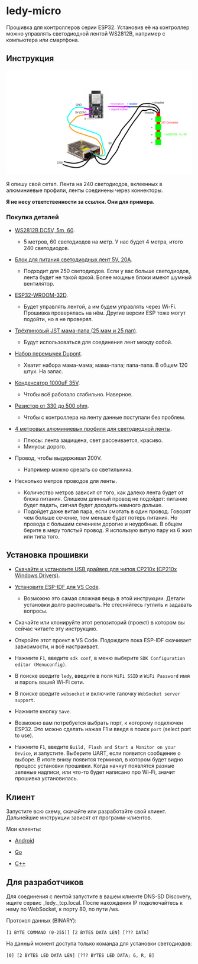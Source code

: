 # ledy-micro

Прошивка для контроллеров серии ESP32. Установив её на контроллер можно управлять светодиодной лентой WS2812B, например с компьютера или смартфона.

## Инструкция

![connection](./connection.png)

Я опишу свой сетап. Лента на 240 светодиодов, вклеенных в алюминиевые профили, ленты соединены через коннекторы.

**Я не несу ответственности за ссылки. Они для примера.**

### Покупка деталей

- [WS2812B DC5V, 5m, 60](https://aliexpress.ru/item/1005004289391906.html?sku_id=12000028647033757).
    - 5 метров, 60 светодиодов на метр. У нас будет 4 метра, итого 240 светодиодов.

- [Блок для питания светодиодных лент 5V, 20A](https://aliexpress.ru/item/32983648084.html?sku_id=12000020572027891).
    - Подходит для 250 светодиодов. Если у вас больше светодиодов, лента будет не такой яркой. Более мощные блоки имеют шумный вентилятор.

- [ESP32-WROOM-32D](https://aliexpress.ru/item/32802431728.html?sku_id=12000016105015423&spm=a2g2w.productlist.search_results.0.31b129bcwI0NCZ).
    - Будет управлять лентой, а им будем управлять через Wi-Fi. Прошивка проверялась на нём. Другие версии ESP тоже могут подойти, но я не проверял.

- [Трёхпиновый JST мама-папа (25 мам и 25 пап)](https://aliexpress.ru/item/32801353259.html?sku_id=64124731349).
    - Будут использоваться для соединения лент между собой.

- [Набор перемычек Dupont](https://aliexpress.ru/item/4000203371860.html?sku_id=10000000774493025).
    - Хватит набора мама-мама; мама-папа; папа-папа. В общем 120 штук. На запас.

- [Конденсатор 1000uF 35V](https://aliexpress.ru/item/32979694071.html?sku_id=66743790762&spm=.search_results.0.31473ff56FQOPi).
    - Чтобы всё работало стабильно. Наверное.

- [Резистор от 330 до 500 ohm](https://aliexpress.ru/item/32799429233.html?sku_id=64117250878&spm=a2g2w.productlist.search_results.0.414d22d02NhVjr).
    - Чтобы с контроллера на ленту данные поступали без проблем.

- [4 метровых алюминиевых профиля для светодиодной ленты](https://aliexpress.ru/item/1005005236328671.html?sku_id=12000032314503343&spm=.search_results.7.2ffc3447KrAG6H).
    - Плюсы: лента защищена, свет рассеивается, красиво.
    - Минусы: дорого.

- Провод, чтобы выдерживал 200V.
    - Например можно срезать со светильника.

- Несколько метров проводов для ленты.
    - Количество метров зависит от того, как далеко лента будет от блока питания. Слишком длинный провод не подойдет: питание будет падать, сигнал будет доходить намного дольше.
    - Подойдет даже витая пара, если смотать в один провод. Говорят чем больше сечение, тем меньше будет потерь питания. Но провода с большим сечением дорогие и неудобные. В общем берите в меру толстый провод. Я использую витую пару из 6 жил или типа того.

## Установка прошивки

- [Скачайте и установите USB драйвер для чипов CP210x (CP210x Windows Drivers)](https://www.silabs.com/developers/usb-to-uart-bridge-vcp-drivers?tab=downloads).

- [Установите ESP-IDF для VS Code](https://github.com/espressif/vscode-esp-idf-extension/blob/master/docs/tutorial/install.md).
    - Возможно это самая сложная вещь в этой инструкции. Детали установки долго расписывать. Не стесняйтесь гуглить и задавать вопросы.

- Скачайте или клонируйте этот репозиторий (проект) в котором вы сейчас читаете эту инструкцию.

- Откройте этот проект в VS Code. Подождите пока ESP-IDF скачивает зависимости, и всё настраивает.

- Нажмите ``F1``, введите ``sdk conf``, в меню выберите ``SDK Configuration editor (Menuconfig)``.

- В поиске введите ``ledy``, введите в поля ``WiFi SSID`` и ``WiFi Password`` имя и пароль вашей Wi-Fi сети.

- В поиске введите ``websocket`` и включите галочку ``WebSocket server support``.

- Нажмите кнопку ``Save``.

- Возможно вам потребуется выбрать порт, к которому подключен ESP32. Это можно сделать нажав F1 и введя в поиск ``port`` (select port to use). 

- Нажмите ``F1``, введите ``Build, Flash and Start a Monitor on your Device``, и запустите. Выберите UART, если появится сообщение о выборе. В итоге внизу появится терминал, в котором будет видно процесс установки прошивки. Когда начнут появлятся разные зеленые надписи, или что-то будет написано про Wi-Fi, значит прошивка установилась.

## Клиент

Запустите всю схему, скачайте или разработайте свой клиент. Дальнейшие инструкции зависят от программ-клиентов.

Мои клиенты:

- [Android](https://github.com/oklookat/ledy-a)

- [Go](https://github.com/oklookat/ledy)

- [C++](https://github.com/oklookat/ledy-c)

## Для разработчиков

Для соединения с лентой запустите в вашем клиенте DNS-SD Discovery, ищите сервис _ledy._tcp.local. После нахождения IP подключайтесь к нему по WebSocket, к порту 80, по пути /ws.

Протокол данных (BINARY):

```[1 BYTE COMMAND (0-255)] [2 BYTES DATA LEN] [??? DATA]```

На данный момент доступа только команда для установки светодиодов:

```[0] [2 BYTES LED DATA LEN] [??? BYTES LED DATA; G, R, B]```
